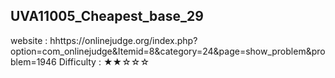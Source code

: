 ## UVA11005_Cheapest_base_29
website : hhttps://onlinejudge.org/index.php?option=com_onlinejudge&Itemid=8&category=24&page=show_problem&problem=1946
Difficulty : ★★☆☆☆
